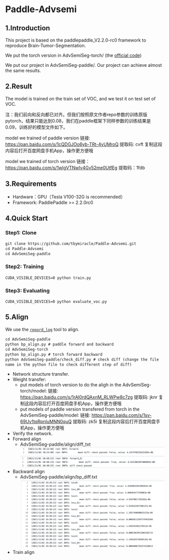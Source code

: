 # Paddle-Advsemi

## 1.Introduction
This project is based on the paddlepaddle_V2.2.0-rc0 framework to reproduce Brain-Tumor-Segmentation. 

We put the torch version in AdvSemiSeg-torch/ (the [official code](https://github.com/hfslyc/AdvSemiSeg))

We put our project in AdvSemiSeg-paddle/. Our project can achieve almost the same results. 
## 2.Result

The model is trained on the train set of VOC, and we test it on test set of VOC.

注：我们前向和反向都已对齐。但我们按照原文作者repo参数的训练原版pytorch，结果只能达到0.08，我们在paddle框架下同样参数的训练结果是0.09，训练好的模型文件如下。

model we trained of paddle version 链接: https://pan.baidu.com/s/1cQDGJOo6yb-TRt-4yUMroQ 提取码: cvft 复制这段内容后打开百度网盘手机App，操作更方便哦

model we trained of torch version 链接：https://pan.baidu.com/s/1wlgVTNwIv4Gv52me0UtfEg  提取码：1fdb

<!-- Average result in all 240 slices:

 Version | Dice Complete | Dice Core | Dice Enhancing
 ---- | ----- | -----  | -----
 keras version(official)  | 0.907  | 0.961 | 1.0
 paddle version(ours) | 0.907|  0.961 | 1.0 -->
 


## 3.Requirements

 * Hardware：GPU（Tesla V100-32G is recommended）
 * Framework:  PaddlePaddle >= 2.2.0rc0


## 4.Quick Start

### Step1: Clone

``` 
git clone https://github.com/tbymiracle/Paddle-Advsemi.git
cd Paddle-Advsemi
cd AdvSemiSeg-paddle
``` 

### Step2: Training

```  
CUDA_VISIBLE_DEVICES=0 python train.py
```  
### Step3: Evaluating

```  
CUDA_VISIBLE_DEVICES=0 python evaluate_voc.py
```  

## 5.Align

We use the [`repord_log`](https://github.com/WenmuZhou/reprod_log) tool to align.


```  
cd AdvSemiSeg-paddle
python bp_align.py # paddle forward and backward
cd AdvSemiSeg-torch
python bp_align.py # torch forward backward
python AdvSemiSeg-paddle/check_diff.py # check diff (change the file name in the python file to check different step of diff)
```  

        
* Network structure transfer.
* Weight transfer:
  * put models of torch version to do the aligh in the AdvSemiSeg-torch/model: 链接: https://pan.baidu.com/s/1rAl0rdQAxnM_RLWPw8c7zg 提取码: jknr 复制这段内容后打开百度网盘手机App，操作更方便哦
  * put models of paddle version transfered from torch in the AdvSemiSeg-paddle/model: 链接: https://pan.baidu.com/s/1sv-69Uv1tqRpnIuMNN0quQ 提取码: zk5i 复制这段内容后打开百度网盘手机App，操作更方便哦
* Verify the network.
* Forward align
  * AdvSemiSeg-paddle/align/diff_txt
![avatar](https://github.com/tbymiracle/Paddle-Advsemi/blob/master/AdvSemiSeg-paddle/align/FORWARD.png)
![avatar](https://github.com/tbymiracle/Paddle-Advsemi/blob/master/AdvSemiSeg-paddle/align/FORWARD_D.png)
* Backward align
  * AdvSemiSeg-paddle/align/bp_diff.txt
![avatar](https://github.com/tbymiracle/Paddle-Advsemi/blob/master/AdvSemiSeg-paddle/align/IMAGE.png)
* Train align
